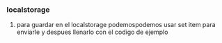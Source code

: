 ### localstorage


1. para guardar en el localstorage podemospodemos usar set item para enviarle y despues llenarlo con el codigo de ejemplo 